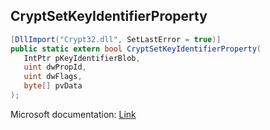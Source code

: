 ## CryptSetKeyIdentifierProperty

```csharp
[DllImport("Crypt32.dll", SetLastError = true)]
public static extern bool CryptSetKeyIdentifierProperty(
   IntPtr pKeyIdentifierBlob,
   uint dwPropId,
   uint dwFlags,
   byte[] pvData
);
```

Microsoft documentation: [Link](https://docs.microsoft.com/en-us/windows/win32/api/wincrypt/nf-wincrypt-cryptsetkeyidentifierproperty)
